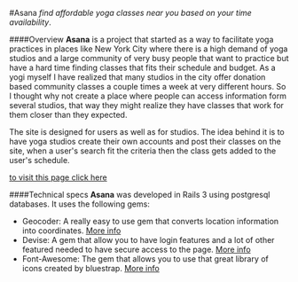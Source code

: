 #Asana
_find affordable yoga classes near you based on your time availability_.

####Overview
**Asana** is a project that started as a way to facilitate yoga practices in places like New York City where there is a high demand of yoga studios and a large community of very busy people that want to practice but have a hard time finding classes that fits their schedule and budget. As a yogi myself I have realized that many studios in the city offer donation based community classes a couple times a week at very different hours. So I thought why not create a place where people can access information form several studios, that way they might realize they have classes that work for them closer than they expected.

The site is designed for users as well as for studios. The idea behind it is to have yoga studios create their own accounts and post their classes on the site, when a user's search fit the criteria then the class gets added to the user's schedule.

[to visit this page click here](http://yogapp.herokuapp.com)

####Technical specs
**Asana** was developed in Rails 3 using postgresql databases. It uses the following gems:
- Geocoder: A really easy to use gem that converts location information into coordinates. [More info](https://github.com/alexreisner/geocoder)
- Devise: A gem that allow you to have login features and a lot of other featured needed to have secure access to the page. [More info](https://github.com/plataformatec/devise)
- Font-Awesome: The gem that allows you to use that great library of icons created by bluestrap. [More info](https://github.com/bokmann/font-awesome-rails)


